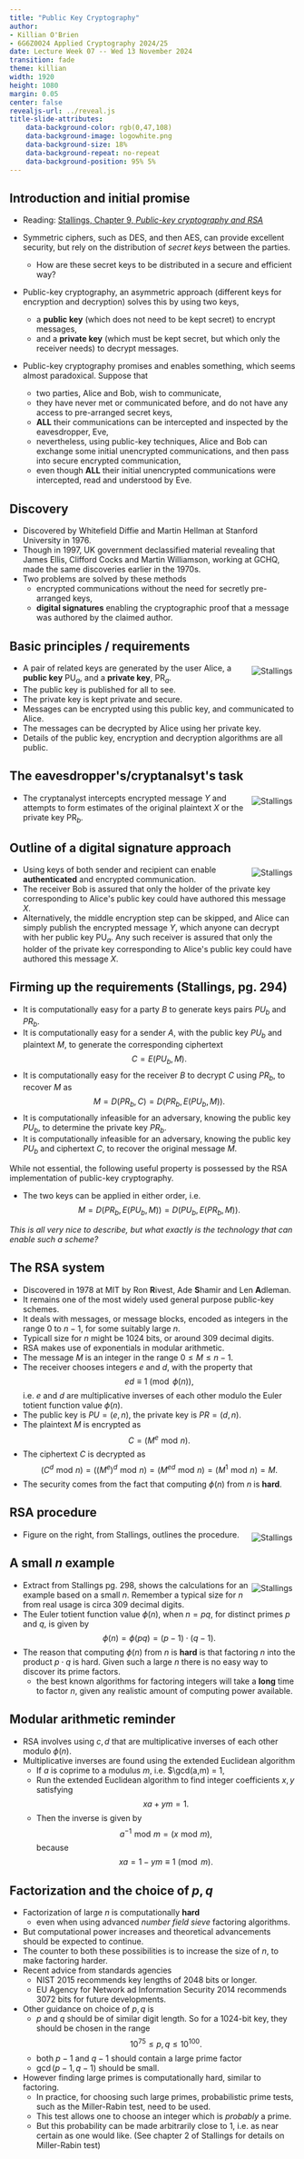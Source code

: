 ```yaml
---
title: "Public Key Cryptography"
author:
- Killian O'Brien
- 6G6Z0024 Applied Cryptography 2024/25
date: Lecture Week 07 -- Wed 13 November 2024
transition: fade
theme: killian
width: 1920
height: 1080
margin: 0.05
center: false
revealjs-url: ../reveal.js
title-slide-attributes:
    data-background-color: rgb(0,47,108)	
    data-background-image: logowhite.png
    data-background-size: 18%
    data-background-repeat: no-repeat
    data-background-position: 95% 5%	
---
```


## Introduction and initial promise

* Reading: <a href="https://mmu.on.worldcat.org/oclc/1334132058" target="_blank">Stallings, Chapter 9, <em>Public-key cryptography and RSA</em></a>

* Symmetric ciphers, such as DES, and then AES, can provide excellent security, but rely on the distribution of *secret keys* between the parties.
    - How are these secret keys to be distributed in a secure and efficient way?
* Public-key cryptography, an asymmetric approach (different keys for encryption and decryption) solves this by using two keys, 
    - a **public key** (which does not need to be kept secret) to encrypt messages,
    - and a **private key** (which must be kept secret, but which only the receiver needs) to decrypt messages.
* Public-key cryptography promises and enables something, which seems almost paradoxical. Suppose that
    - two parties, Alice and Bob, wish to communicate,
    - they have never met or communicated before, and do not have any access to pre-arranged secret keys,
    - **ALL** their communications can be intercepted and inspected by the eavesdropper, Eve,
    - nevertheless, using public-key techniques, Alice and Bob can exchange some initial unencrypted communications, and then pass into secure encrypted communication,
    - even though **ALL** their initial unencrypted communications were intercepted, read and understood by Eve. 

## Discovery

* Discovered by Whitefield Diffie and Martin Hellman at Stanford University in 1976. 
* Though in 1997, UK government declassified material revealing that James Ellis, Clifford Cocks and Martin Williamson, working at GCHQ, made the same discoveries earlier in the 1970s.
* Two problems are solved by these methods
    - encrypted communications without the need for secretly pre-arranged keys,
    - **digital signatures** enabling the cryptographic proof that a message was authored by the claimed author.

## Basic principles / requirements

* <img src="./images/public-key-overview.png" alt="Stallings" style="padding:5px;height=50%;float:right"> A pair of related keys are generated by the user Alice, a **public key** $\text{PU}_a$, and a **private key**, $\text{PR}_a$.
* The public key is published for all to see. 
* The private key is kept private and secure. 
* Messages can be encrypted using this public key, and communicated to Alice. 
* The messages can be decrypted by Alice using her private key. 
* Details of the public key, encryption and decryption algorithms are all public. 

## The eavesdropper's/cryptanalsyt's task

* <img src="./images/public-key-crypt.png" alt="Stallings" style="padding:5px;height=50%;float:right"> The cryptanalyst intercepts encrypted message $Y$ and attempts to form estimates of the original plaintext $X$ or the private key $\text{PR}_b$. 

## Outline of a digital signature approach

* <img src="./images/pub-key-auth.png" alt="Stallings" style="padding:5px;height=50%;float:right"> Using keys of both sender and recipient can enable **authenticated** and encrypted communication.
* The receiver Bob is assured that only the holder of the private key corresponding to Alice's public key could have authored this message $X$.
* Alternatively, the middle encryption step can be skipped, and Alice can simply publish the encrypted message $Y$, which anyone can decrypt with her public key $\text{PU}_a$. Any such receiver is assured that only the holder of the private key corresponding to Alice's public key could have authored this message $X$.

## Firming up the requirements (Stallings, pg. 294)

* It is computationally easy for a party $B$ to generate keys pairs $PU_b$ and $PR_b$.
* It is computationally easy for a sender $A$, with the public key $PU_b$ and plaintext $M$, to generate the corresponding ciphertext
$$C = E(PU_b,M).$$
* It is computationally easy for the receiver $B$ to decrypt $C$ using $PR_b$, to recover $M$ as
$$M = D(PR_b,C) = D \big ( PR_b, E(PU_b,M) \big ).$$
* It is computationally infeasible for an adversary, knowing the public key $PU_b$, to determine the private key $PR_b$. 
* It is computationally infeasible for an adversary, knowing the public key $PU_b$ and ciphertext $C$, to recover the original message $M$.

While not essential, the following useful property is possessed by the RSA implementation of public-key cryptography. 

* The two keys can be applied in either order, i.e.
$$M = D \big ( PR_b, E(PU_b,M) \big ) = D \big ( PU_b, E(PR_b,M) \big ) .$$

*This is all very nice to describe, but what exactly is the technology that can enable such a scheme?*

## The RSA system

* Discovered in 1978 at MIT by Ron **R**ivest, Ade **S**hamir and Len **A**dleman.
* It remains one of the most widely used general purpose public-key schemes.
* It deals with messages, or message blocks, encoded as integers in the range $0$ to $n-1$, for some suitably large $n$. 
* Typicall size for $n$ might be 1024 bits, or around 309 decimal digits.
* RSA makes use of exponentials in modular arithmetic. 
* The message $M$ is an integer in the range $0 \leq M \leq n-1$. 
* The receiver chooses integers $e$ and $d$, with the property that
$$ed \equiv 1 \pmod{\phi(n)},$$
i.e. $e$ and $d$ are multiplicative inverses of each other modulo the Euler totient function value $\phi(n)$.
* The public key is $PU = (e,n)$, the private key is $PR = (d,n)$. 
* The plaintext $M$ is encrypted as 
$$C = (M^e \, \, \text{mod} \, \, n).$$
* The ciphertext $C$ is decrypted as 
$$ (C^d \, \, \text{mod} \, \, n ) = ((M^e)^d \, \, \text{mod} \, \, n ) = (M^{ed} \, \, \text{mod} \, \, n ) = (M^1 \, \, \text{mod} \, \, n) = M.$$
* The security comes from the fact that computing $\phi(n)$ from $n$ is **hard**. 

## RSA procedure

* <img src="./images/RSA-summ.png" alt="Stallings" style="padding:5px;height=50%;float:right"> Figure on the right, from Stallings, outlines the procedure. 

## A small $n$ example

* <img src="./images/RSA-eg.png" alt="Stallings" style="padding:5px;height=50%;float:right"> Extract from Stallings pg. 298, shows the calculations for an example based on a small $n$. Remember a typical size for $n$ from real usage is circa 309 decimal digits. 
* The Euler totient function value $\phi(n)$, when $n=pq$, for distinct primes $p$ and $q$, is given by 
$$\phi(n) = \phi(pq) = (p-1)\cdot (q-1).$$
* The reason that computing $\phi(n)$ from $n$ is **hard** is that factoring $n$ into the product $p \cdot q$ is hard. Given such a large $n$ there is no easy way to discover its prime factors. 
    - the best known algorithms for factoring integers will take a **long** time to factor $n$, given any realistic amount of computing power available. 

## Modular arithmetic reminder

* RSA involves using $c,d$ that are multiplicative inverses of each other modulo $\phi(n)$. 
* Multiplicative inverses are found using the extended Euclidean algorithm
    - If $a$ is coprime to a modulus $m$, i.e. $\gcd(a,m) = 1,
    - Run the extended Euclidean algorithm to find integer coefficients $x,y$ satisfying
    $$xa + ym = 1.$$
    - Then the inverse is given by 
    $$a^{-1} \, \, \text{mod} \, \, m = (x \, \, \text{mod} \, \, m ),$$
    because
    $$xa = 1 - ym \equiv 1 \pmod{m}.$$

<!-- ## Computation aspects of RSA encryption/decryption

* Exponentiation
    - useful modular properties
    - repeated squaring
    - efficiencies with public and private keys (maybe skippable, but good for at least one lab / homework problem)
        - don't understand the timing attack point yet -->

## Factorization and the choice of $p,q$

* Factorization of large $n$ is computationally **hard**
    - even when using advanced *number field sieve* factoring algorithms. 
* But computational power increases and theoretical advancements should be expected to continue.
* The counter to both these possibilities is to increase the size of $n$, to make factoring harder.
* Recent advice from standards agencies
    - NIST 2015 recommends key lengths of 2048 bits or longer.
    - EU Agency for Network ad Information Security 2014 recommends 3072 bits for future developments.
* Other guidance on choice of $p,q$ is
    - $p$ and $q$ should be of similar digit length. So for a 1024-bit key, they should be chosen in the range
    $$10^{75} \leq p,q \leq 10^{100}.$$
    - both $p-1$ and $q-1$ should contain a large prime factor
    - $\gcd(p-1,q-1)$ should be small. 
* However finding large primes is computationally hard, similar to factoring.
    - In practice, for choosing such large primes, probabilistic prime tests, such as the Miller-Rabin test, need to be used. 
    - This test allows one to choose an integer which is *probably* a prime.
    - But this probability can be made arbitrarily close to 1, i.e. as near certain as one would like. (See chapter 2 of Stallings for details on Miller-Rabin test)
